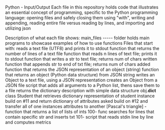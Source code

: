 Python - Input/Output
Each file in this repository holds code that illustrates an essential concept of programming, specific to the Python programming language: opening files and safely closing them using "with", writing and appending, reading entire file versus reading by lines, and importing and utilizing json

Description of what each file shows:
main_files ----- folder holds main programs to showcase examples of how to use functions
Files that start with:
reads a text file (UTF8) and prints it to stdout
function that returns the number of lines of a text file
function that reads n lines of text file; prints it to stdout
function that writes a str to text file; returns num of chars written
function that appends str to end of txt file; returns num of chars added
function that returns the JSON representation of an object (string)
function that returns an object (Python data structure) from JSON string
writes an Object to a text file, using a JSON representation
creates an Object from a JSON file
script that adds all arguments to a Python list, thens save them to a file
returns the dictionary description with simple data structure obj.__dict__
class Student that retrieves dictionary representation of student instance
build on #11 and return dictionary of attributes asked
build on #12 and transfer all of one instances attributes to another
[Pascal's triangle] - function that returns a list of lists of ints
100- func searches for lines that contain specific str and inserts txt
101- script that reads stdin line by line and computes metrics
